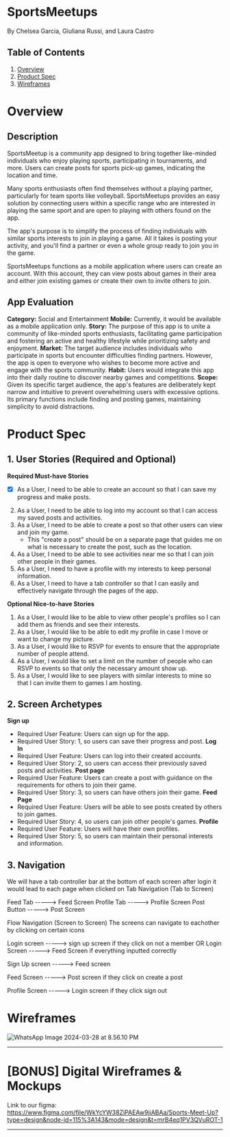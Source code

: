 # SportsMeetups

By Chelsea Garcia, Giuliana Russi, and Laura Castro

## Table of Contents

1. [Overview](#Overview)
2. [Product Spec](#Product-Spec)
3. [Wireframes](#Wireframes)

# Overview
## Description
SportsMeetup is a community app designed to bring together like-minded individuals who enjoy playing sports, participating in tournaments, and more. Users can create posts for sports pick-up games, indicating the location and time. 

Many sports enthusiasts often find themselves without a playing partner, particularly for team sports like volleyball. SportsMeetups provides an easy solution by connecting users within a specific range who are interested in playing the same sport and are open to playing with others found on the app.

The app's purpose is to simplify the process of finding individuals with similar sports interests to join in playing a game. All it takes is posting your activity, and you'll find a partner or even a whole group ready to join you in the game.

SportsMeetups functions as a mobile application where users can create an account. With this account, they can view posts about games in their area and either join existing games or create their own to invite others to join.

## App Evaluation
**Category:** Social and Entertainment
**Mobile:** Currently, it would be available as a mobile application only.
**Story:** The purpose of this app is to unite a community of like-minded sports enthusiasts, facilitating game participation and fostering an active and healthy lifestyle while prioritizing safety and enjoyment.
**Market:** The target audience includes individuals who participate in sports but encounter difficulties finding partners. However, the app is open to everyone who wishes to become more active and engage with the sports community.
**Habit:** Users would integrate this app into their daily routine to discover nearby games and competitions.
**Scope:** Given its specific target audience, the app's features are deliberately kept narrow and intuitive to prevent overwhelming users with excessive options. Its primary functions include finding and posting games, maintaining simplicity to avoid distractions.



# Product Spec


## 1. User Stories (Required and Optional)

**Required Must-have Stories**

- [X]   As a User, I need to be able to create an account so that I can save my progress and make posts.
2.  As a User, I need to be able to log into my account so that I can access my saved posts and activities.
3.  As a User, I need to be able to create a post so that other users can view and join my game.
       * This "create a post" should be on a separate page that guides me on what is necessary to create the post, such as the location.
4.  As a User, I need to be able to see activities near me so that I can join other people in their games.
5.  As a User, I need to have a profile with my interests to keep personal information.
6.  As a User, I need to have a tab controller so that I can easily and effectively navigate through the pages of the app.


**Optional Nice-to-have Stories**

1. As a User, I would like to be able to view other people's profiles so I can add them as friends and see their interests.
2. As a User, I would like to be able to edit my profile in case I move or want to change my picture.
3. As a User, I would like to RSVP for events to ensure that the appropriate number of people attend.
4. As a User, I would like to set a limit on the number of people who can RSVP to events so that only the necessary amount show up.
5. As a User, I would like to see players with similar interests to mine so that I can invite them to games I am hosting.

## 2. Screen Archetypes
**Sign up**
 *  Required User Feature: Users can sign up for the app.
 *  Required User Story: 1, so users can save their progress and post.
**Log In**
 *  Required User Feature: Users can log into their created accounts.
 *  Required User Story: 2, so users can access their previously saved posts and activities.
**Post page**
 *  Required User Feature: Users can create a post with guidance on the requirements for others to join their game.
 *  Required User Story: 3, so users can have others join their game.
**Feed Page**
 *  Required User Feature: Users will be able to see posts created by others to join games.
 *  Required User Story: 4, so users can join other people's games.
**Profile**
 *  Required User Feature: Users will have their own profiles.
 *  Required User Story: 5, so users can maintain their personal interests and information.


## 3. Navigation
We will have a tab controller bar at the bottom of each screen after login it would lead to each page when clicked on
Tab Navigation (Tab to Screen)

Feed Tab    -----> Feed Screen
Profile Tab -----> Profile Screen
Post Button    -----> Post Screen


Flow Navigation (Screen to Screen)
The screens can navigate to eachother by clicking on certain icons

Login screen -----> sign up screen if they click on not a member 
OR
Login Screen -----> Feed Screen if everything inputted correctly

Sign Up screen -----> Feed screen

Feed Screen -----> Post screen if they click on create a post 

Profile Screen -----> Login screen if they click sign out


# Wireframes
![WhatsApp Image 2024-03-28 at 8.56.10 PM](https://hackmd.io/_uploads/rkOTb971C.jpg)




---



# [BONUS] Digital Wireframes & Mockups
Link to our figma:
https://www.figma.com/file/WkYcYW38ZiPAEAw9jiABAa/Sports-Meet-Up?type=design&node-id=115%3A143&mode=design&t=mrB4eq1PV3QVuROT-1

---
